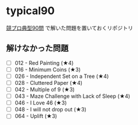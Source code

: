 # typical90

[競プロ典型90問](https://atcoder.jp/contests/typical90?lang=ja) で解いた問題を置いておくリポジトリ

## 解けなかった問題
- [ ] 012 - Red Painting (★4)
- [ ] 016 - Minimum Coins (★3)
- [ ] 026 - Independent Set on a Tree (★4)
- [ ] 028 - Cluttered Paper (★4)
- [ ] 042 - Multiple of 9 (★3)
- [ ] 043 - Maze Challenge with Lack of Sleep (★4)
- [ ] 046 - I Love 46 (★3)
- [ ] 048 - I will not drop out (★3)
- [ ] 064 - Uplift (★3)
